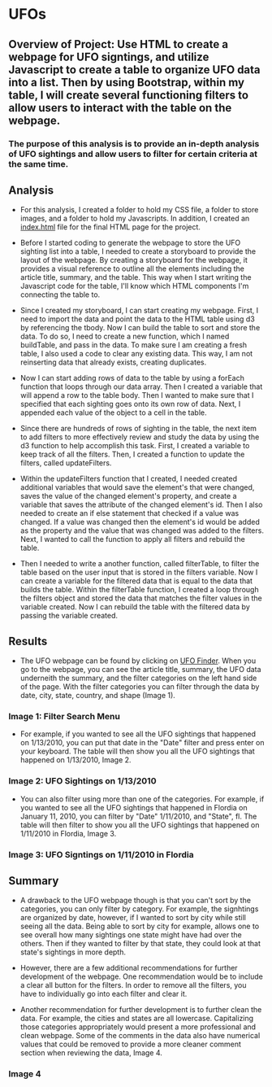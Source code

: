 # UFOs

## Overview of Project: Use HTML to create a webpage for UFO signtings, and utilize Javascript to create a table to organize UFO data into a list. Then by using Bootstrap, within my table, I will create several functioning filters to allow users to interact with the table on the webpage.

### The purpose of this analysis is to provide an in-depth analysis of UFO sightings and allow users to filter for certain criteria at the same time.

## Analysis
- For this analysis, I created a folder to hold my CSS file, a folder to store images, and a folder to hold my Javascripts. In addition, I created an [index.html](https://github.com/mrma2318/UFOs/blob/5e153bee2cc9b62a4b66caac32db6d104b6d656b/index.html) file for the final HTML page for the project. 

- Before I started coding to generate the webpage to store the UFO sighting list into a table, I needed to create a storyboard to provide the layout of the webpage. By creating a storyboard for the webpage, it provides a visual reference to outline all the elements including the article title, summary, and the table. This way when I start writing the Javascript code for the table, I'll know which HTML components I'm connecting the table to. 

- Since I created my storyboard, I can start creating my webpage. First, I need to import the data and point the data to the HTML table using d3 by referencing the tbody. Now I can build the table to sort and store the data. To do so, I need to create a new function, which I named buildTable, and pass in the data. To make sure I am creating a fresh table, I also used a code to clear any existing data. This way, I am not reinserting data that already exists, creating duplicates.

- Now I can start adding rows of data to the table by using a forEach function that loops through our data array. Then I created a variable that will append a row to the table body. Then I wanted to make sure that I specified that each sighting goes onto its own row of data. Next, I appended each value of the object to a cell in the table.

- Since there are hundreds of rows of sighting in the table, the next item to add filters to more effectively review and study the data by using the d3 function to help accomplish this task. First, I created a variable to keep track of all the filters. Then, I created a function to update the filters, called updateFilters.

- Within the updateFilters function that I created, I needed created additional variables that would save the element's that were changed, saves the value of the changed element's property, and create a variable that saves the attribute of the changed element's id. Then I also needed to create an if else statement that checked if a value was changed. If a value was changed then the element's id would be added as the property and the value that was changed was added to the filters. Next, I wanted to call the function to apply all filters and rebuild the table. 

- Then I needed to write a another function, called filterTable, to filter the table based on the user input that is stored in the filters variable. Now I can create a variable for the filtered data that is equal to the data that builds the table. Within the filterTable function, I created a loop through the filters object and stored the data that matches the filter values in the variable created. Now I can rebuild the table with the filtered data by passing the variable created. 

## Results
- The UFO webpage can be found by clicking on [UFO Finder](https://mrma2318.github.io/UFOs/). When you go to the webpage, you can see the article title, summary, the UFO data underneith the summary, and the filter categories on the left hand side of the page. With the filter categories you can filter through the data by date, city, state, country, and shape (Image 1). 

### Image 1: Filter Search Menu

- For example, if you wanted to see all the UFO sightings that happened on 1/13/2010, you can put that date in the "Date" filter and press enter on your keyboard. The table will then show you all the UFO sightings that happened on 1/13/2010, Image 2. 

### Image 2: UFO Sightings on 1/13/2010

- You can also filter using more than one of the categories. For example, if you wanted to see all the UFO sightings that happened in Flordia on January 11, 2010, you can filter by "Date" 1/11/2010, and "State", fl. The table will then filter to show you all the UFO sightings that happened on 1/11/2010 in Flordia, Image 3. 

### Image 3: UFO Signtings on 1/11/2010 in Flordia

## Summary
- A drawback to the UFO webpage though is that you can't sort by the categories, you can only filter by category. For example, the signhtings are organized by date, however, if I wanted to sort by city while still seeing all the data. Being able to sort by city for example, allows one to see overall how many sightings one state might have had over the others. Then if they wanted to filter by that state, they could look at that state's sightings in more depth.  

- However, there are a few additional recommendations for further development of the webpage. One recommendation would be to include a clear all button for the filters. In order to remove all the filters, you have to individually go into each filter and clear it. 

- Another recommendation for further development is to further clean the data. For example, the cities and states are all lowercase. Capitalizing those categories appropriately would present a more professional and clean webpage. Some of the comments in the data also have numerical values that could be removed to provide a more cleaner comment section when reviewing the data, Image 4. 

### Image 4